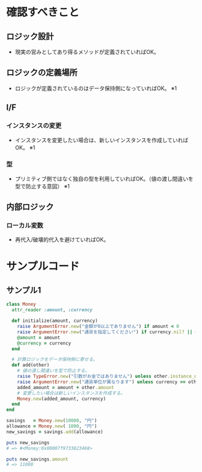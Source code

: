 # 確認すべきこと

## ロジック設計

- 現実の営みとしてあり得るメソッドが定義されていればOK。

## ロジックの定義場所

- ロジックが定義されているのはデータ保持側になっていればOK。 ※1

## I/F

### インスタンスの変更

- インスタンスを変更したい場合は、新しいインスタンスを作成していればOK。 ※1

### 型

- プリミティブ側ではなく独自の型を利用していればOK。（値の渡し間違いを型で防止する意図） ※1

## 内部ロジック

### ローカル変数

- 再代入/破壊的代入を避けていればOK。

# サンプルコード

## サンプル1

```ruby
class Money
  attr_reader :amount, :currency

  def initialize(amount, currency)
    raise ArgumentError.new("金額が0以上でありません") if amount < 0
    raise ArgumentError.new("通貨を指定してください") if currency.nil? || currency.empty?
    @amount = amount
    @currency = currency
  end

  # 計算ロジックをデータ保持側に寄せる。
  def add(other)
    # 値の渡し間違いを型で防止する。
    raise TypeError.new("引数がお金ではありません") unless other.instance_of?(Money)
    raise ArgumentError.new("通貨単位が異なります") unless currency == other.currency
    added_amount = amount + other.amount
    # 変更したい場合は新しいインスタンスを作成する。
    Money.new(added_amount, currency)
  end
end

savings   = Money.new(10000, "円")
allowance = Money.new( 1000, "円")
new_savings = savings.add(allowance)

puts new_savings
# => #<Money:0x00007f9733823468>

puts new_savings.amount
# => 11000
```
